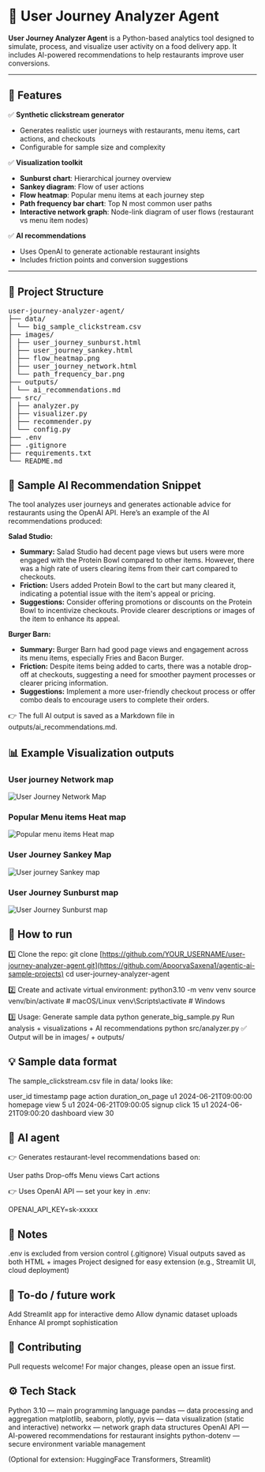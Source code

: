 # 🧭 User Journey Analyzer Agent

**User Journey Analyzer Agent** is a Python-based analytics tool designed to simulate, process, and visualize user activity on a food delivery app. It includes AI-powered recommendations to help restaurants improve user conversions.

---

## 🚀 Features

✅ **Synthetic clickstream generator**
- Generates realistic user journeys with restaurants, menu items, cart actions, and checkouts  
- Configurable for sample size and complexity  

✅ **Visualization toolkit**
- **Sunburst chart**: Hierarchical journey overview  
- **Sankey diagram**: Flow of user actions  
- **Flow heatmap**: Popular menu items at each journey step  
- **Path frequency bar chart**: Top N most common user paths  
- **Interactive network graph**: Node-link diagram of user flows (restaurant vs menu item nodes)

✅ **AI recommendations**
- Uses OpenAI to generate actionable restaurant insights  
- Includes friction points and conversion suggestions  

---

## 📂 Project Structure
<pre>user-journey-analyzer-agent/
├── data/
│ └── big_sample_clickstream.csv
├── images/
│ ├── user_journey_sunburst.html
│ ├── user_journey_sankey.html
│ ├── flow_heatmap.png
│ ├── user_journey_network.html
│ └── path_frequency_bar.png
├── outputs/
│ └── ai_recommendations.md
├── src/
│ ├── analyzer.py
│ ├── visualizer.py
│ ├── recommender.py
│ └── config.py
├── .env
├── .gitignore
├── requirements.txt
└── README.md </pre>

## 🤖 Sample AI Recommendation Snippet
The tool analyzes user journeys and generates actionable advice for restaurants using the OpenAI API.
Here’s an example of the AI recommendations produced:

**Salad Studio:**
- **Summary:** Salad Studio had decent page views but users were more engaged with the Protein Bowl compared to other items. However, there was a high rate of users clearing items from their cart compared to checkouts.
- **Friction:** Users added Protein Bowl to the cart but many cleared it, indicating a potential issue with the item's appeal or pricing.
- **Suggestions:** Consider offering promotions or discounts on the Protein Bowl to incentivize checkouts. Provide clearer descriptions or images of the item to enhance its appeal.

**Burger Barn:**
- **Summary:** Burger Barn had good page views and engagement across its menu items, especially Fries and Bacon Burger.
- **Friction:** Despite items being added to carts, there was a notable drop-off at checkouts, suggesting a need for smoother payment processes or clearer pricing information.
- **Suggestions:** Implement a more user-friendly checkout process or offer combo deals to encourage users to complete their orders.

👉 The full AI output is saved as a Markdown file in outputs/ai_recommendations.md.

## 📊 Example Visualization outputs

### User journey Network map
![User Journey Network Map](image.png)

### Popular Menu items Heat map
![Popular menu items Heat map](images/flow_heatmap.png)

### User Journey Sankey Map
![User journey Sankey map](image-1.png)

### User Journey Sunburst map
![User Journey Sunburst map](image-2.png)

## 🔧 How to run

1️⃣ Clone the repo:
git clone
[https://github.com/YOUR_USERNAME/user-journey-analyzer-agent.git](https://github.com/ApoorvaSaxena1/agentic-ai-sample-projects)
cd user-journey-analyzer-agent

2️⃣ Create and activate virtual environment:
python3.10 -m venv venv
source venv/bin/activate  # macOS/Linux
venv\Scripts\activate     # Windows

3️⃣ Usage: 
Generate sample data
    python generate_big_sample.py
Run analysis + visualizations + AI recommendations
    python src/analyzer.py
✅ Output will be in images/ + outputs/


## 💡 Sample data format
The sample_clickstream.csv file in data/ looks like:

user_id	timestamp	page	action	duration_on_page
u1	2024-06-21T09:00:00	homepage	view	5
u1	2024-06-21T09:00:05	signup	click	15
u1	2024-06-21T09:00:20	dashboard	view	30

## 🧠 AI agent

👉 Generates restaurant-level recommendations based on:

User paths
Drop-offs
Menu views
Cart actions

👉 Uses OpenAI API — set your key in .env:

OPENAI_API_KEY=sk-xxxxx

## 📝 Notes
.env is excluded from version control (.gitignore)
Visual outputs saved as both HTML + images
Project designed for easy extension (e.g., Streamlit UI, cloud deployment)

## 📌 To-do / future work
Add Streamlit app for interactive demo
Allow dynamic dataset uploads
Enhance AI prompt sophistication

## 🤝 Contributing
Pull requests welcome! For major changes, please open an issue first.

## ⚙ Tech Stack
Python 3.10 — main programming language
pandas — data processing and aggregation
matplotlib, seaborn, plotly, pyvis — data visualization (static and interactive)
networkx — network graph data structures
OpenAI API — AI-powered recommendations for restaurant insights
python-dotenv — secure environment variable management

(Optional for extension: HuggingFace Transformers, Streamlit)

